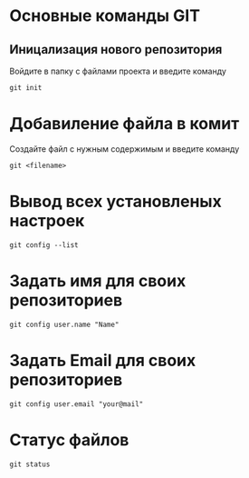 # Основные команды GIT

## Иницализация нового репозитория

Войдите в папку с файлами проекта и введите команду

    git init
    
# Добавиление файла в комит 

Создайте файл с нужным содержимым и введите команду 

    git <filename>

# Вывод всех установленых настроек

    git config --list

# Задать имя для своих репозиториев

    git config user.name "Name"

# Задать Email для своих репозиториев

    git config user.email "your@mail"

# Статус файлов

    git status

